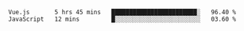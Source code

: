 <!--START_SECTION:waka-->

```text
Vue.js       5 hrs 45 mins   ████████████████████████░   96.40 %
JavaScript   12 mins         █░░░░░░░░░░░░░░░░░░░░░░░░   03.60 %
```

<!--END_SECTION:waka-->
